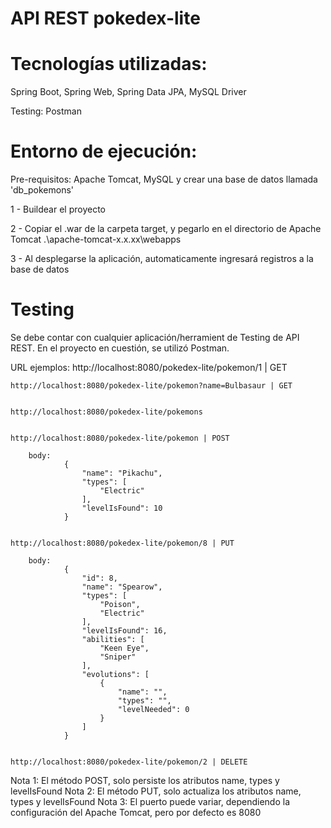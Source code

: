 # API REST pokedex-lite


# Tecnologías utilizadas:

Spring Boot, Spring Web, Spring Data JPA, MySQL Driver

Testing: Postman


# Entorno de ejecución:
Pre-requisitos: Apache Tomcat, MySQL y crear una base de datos llamada 'db_pokemons'

1 - Buildear el proyecto

2 - Copiar el .war de la carpeta target, y pegarlo en el directorio de Apache Tomcat .\apache-tomcat-x.x.xx\webapps

3 - Al desplegarse la aplicación, automaticamente ingresará registros a la base de datos


# Testing
Se debe contar con cualquier aplicación/herramient de Testing de API REST. En el proyecto en cuestión, se utilizó Postman.

URL ejemplos:
    http://localhost:8080/pokedex-lite/pokemon/1 | GET


    http://localhost:8080/pokedex-lite/pokemon?name=Bulbasaur | GET


    http://localhost:8080/pokedex-lite/pokemons


    http://localhost:8080/pokedex-lite/pokemon | POST

        body:
                {
                    "name": "Pikachu",
                    "types": [
                        "Electric"
                    ],
                    "levelIsFound": 10
                }


    http://localhost:8080/pokedex-lite/pokemon/8 | PUT

        body:
                {
                    "id": 8,
                    "name": "Spearow",
                    "types": [
                        "Poison",
                        "Electric"
                    ],
                    "levelIsFound": 16,
                    "abilities": [
                        "Keen Eye",
                        "Sniper"
                    ],
                    "evolutions": [
                        {
                            "name": "",
                            "types": "",
                            "levelNeeded": 0
                        }
                    ]
                }                


    http://localhost:8080/pokedex-lite/pokemon/2 | DELETE


Nota 1: El método POST, solo persiste los atributos name, types y levelIsFound
Nota 2: El método PUT, solo actualiza los atributos name, types y levelIsFound
Nota 3: El puerto puede variar, dependiendo la configuración del Apache Tomcat, pero por defecto es 8080